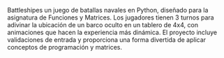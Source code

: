 Battleshipes un juego de batallas navales en Python, diseñado para la asignatura de Funciones y Matrices. Los jugadores tienen 3 turnos para adivinar la ubicación de un barco oculto en un tablero de 4x4, con animaciones que hacen la experiencia más dinámica. El proyecto incluye validaciones de entrada y proporciona una forma divertida de aplicar conceptos de programación y matrices.
